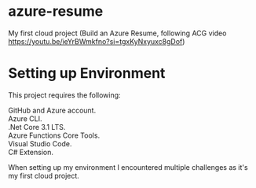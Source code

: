 # azure-resume
My first cloud project (Build an Azure Resume, following ACG video https://youtu.be/ieYrBWmkfno?si=tgxKyNxyuxc8gDof)
# Setting up Environment
This project requires the following: 

GitHub and Azure account.  
Azure CLI.  
.Net Core 3.1 LTS.  
Azure Functions Core Tools.  
Visual Studio Code.  
C# Extension.

When setting up my environment I encountered multiple challenges as it's my first cloud project. 